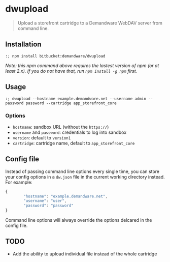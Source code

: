 # dwupload
> Upload a storefront cartridge to a Demandware WebDAV server from command line.

## Installation

```shell
:; npm install bitbucket:demandware/dwupload
```

*Note: this npm command above requires the lastest version of npm (or at least 2.x). If you do not have that, run `npm install -g npm` first.*

## Usage

```shell
:; dwupload --hostname example.demandware.net --username admin --password password --cartridge app_storefront_core
```

### Options

- `hostname`: sandbox URL (without the `https://`)
- `username` and `password`: credentials to log into sandbox
- `version`: default to `version1`
- `cartridge`: cartridge name, default to `app_storefront_core`

## Config file
Instead of passing command line options every single time, you can store your config options in a `dw.json` file in the current working directory instead. For example:

```js
{
        "hostname": "example.demandware.net",
        "username": "user",
        "password": "password"
}
```

Command line options will always override the options delcared in the config file.

## TODO
- Add the ability to upload individual file instead of the whole cartridge
